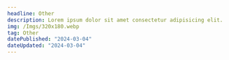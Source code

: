 ```yaml
---
headline: Other
description: Lorem ipsum dolor sit amet consectetur adipisicing elit.
img: /Imgs/320x180.webp
tag: Other
datePublished: "2024-03-04"
dateUpdated: "2024-03-04"
---
```

